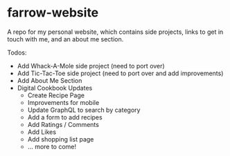 # farrow-website
A repo for my personal website, which contains side projects, links to get in touch with me, and an about me section.

Todos: 
  - Add Whack-A-Mole side project (need to port over) 
  - Add Tic-Tac-Toe side project (need to port over and add improvements)
  - Add About Me Section
  - Digital Cookbook Updates
    - Create Recipe Page
    - Improvements for mobile
    - Update GraphQL to search by category
    - Add a form to add recipes
    - Add Ratings / Comments
    - Add Likes
    - Add shopping list page
    - ... more to come!
